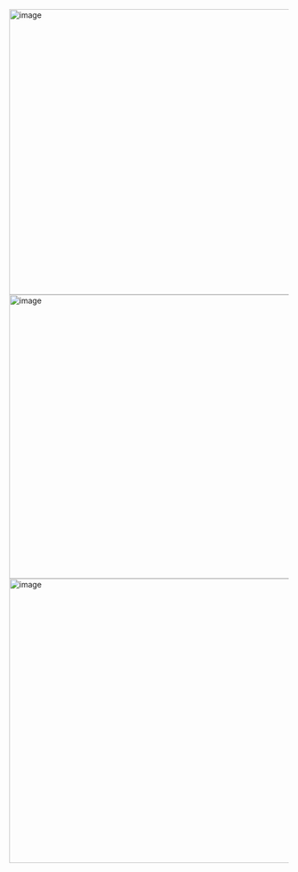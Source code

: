 <img width="975" height="514" alt="image" src="https://github.com/user-attachments/assets/209882c0-1566-4459-8eb2-fdfe1305efde" />
<img width="975" height="511" alt="image" src="https://github.com/user-attachments/assets/a4e454d5-4209-4618-869a-7e8a3ba42e4a" />
<img width="975" height="512" alt="image" src="https://github.com/user-attachments/assets/c12b68f2-d233-4ddc-85c3-9124b69711e4" />
